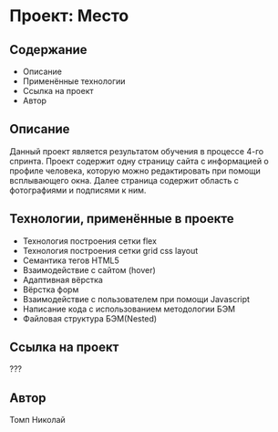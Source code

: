 # Проект: Место

## Содержание

* Описание
* Применённые технологии
* Ссылка на проект
* Автор

## Описание

Данный проект является результатом обучения в процессе 4-го спринта.
Проект содержит одну страницу сайта с информацией о профиле человека, которую можно редактировать при помощи всплывающего окна. Далее страница содержит область с фотографиями и подписями к ним.

## Технологии, применённые в проекте

* Технология построения сетки flex
* Технология построения сетки grid css layout
* Семантика тегов HTML5  
* Взаимодействие с сайтом (hover)
* Адаптивная вёрстка
* Вёрстка форм
* Взаимодействие с пользователем при помощи Javascript
* Написание кода с использованием методологии БЭМ  
* Файловая структура БЭМ(Nested)  

## Ссылка на проект

???

## Автор

Томп Николай
